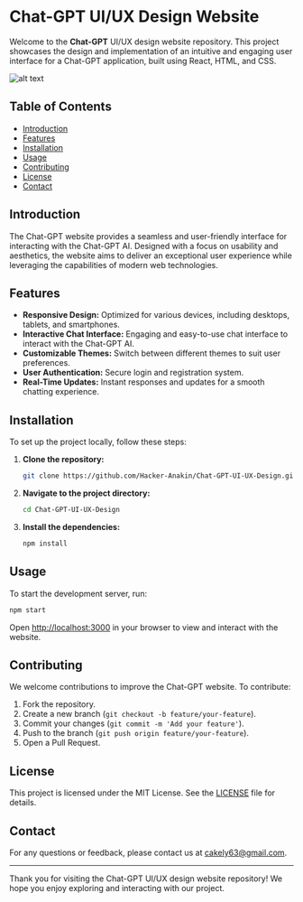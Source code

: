 # Chat-GPT UI/UX Design Website

Welcome to the **Chat-GPT** UI/UX design website repository. This project showcases the design and implementation of an intuitive and engaging user interface for a Chat-GPT application, built using React, HTML, and CSS.

![alt text](https://i.imgur.com/B7KHbal.png)

## Table of Contents

- [Introduction](#introduction)
- [Features](#features)
- [Installation](#installation)
- [Usage](#usage)
- [Contributing](#contributing)
- [License](#license)
- [Contact](#contact)

## Introduction

The Chat-GPT website provides a seamless and user-friendly interface for interacting with the Chat-GPT AI. Designed with a focus on usability and aesthetics, the website aims to deliver an exceptional user experience while leveraging the capabilities of modern web technologies.

## Features

- **Responsive Design:** Optimized for various devices, including desktops, tablets, and smartphones.
- **Interactive Chat Interface:** Engaging and easy-to-use chat interface to interact with the Chat-GPT AI.
- **Customizable Themes:** Switch between different themes to suit user preferences.
- **User Authentication:** Secure login and registration system.
- **Real-Time Updates:** Instant responses and updates for a smooth chatting experience.

## Installation

To set up the project locally, follow these steps:

1. **Clone the repository:**

    ```bash
    git clone https://github.com/Hacker-Anakin/Chat-GPT-UI-UX-Design.git
    ```

2. **Navigate to the project directory:**

    ```bash
    cd Chat-GPT-UI-UX-Design
    ```

3. **Install the dependencies:**

    ```bash
    npm install
    ```

## Usage

To start the development server, run:

```bash
npm start
```

Open [http://localhost:3000](http://localhost:3000) in your browser to view and interact with the website.

## Contributing

We welcome contributions to improve the Chat-GPT website. To contribute:

1. Fork the repository.
2. Create a new branch (`git checkout -b feature/your-feature`).
3. Commit your changes (`git commit -m 'Add your feature'`).
4. Push to the branch (`git push origin feature/your-feature`).
5. Open a Pull Request.

## License

This project is licensed under the MIT License. See the [LICENSE](LICENSE) file for details.

## Contact

For any questions or feedback, please contact us at [cakely63@gmail.com](mailto:cakely63@gmail.com).

---

Thank you for visiting the Chat-GPT UI/UX design website repository! We hope you enjoy exploring and interacting with our project.
